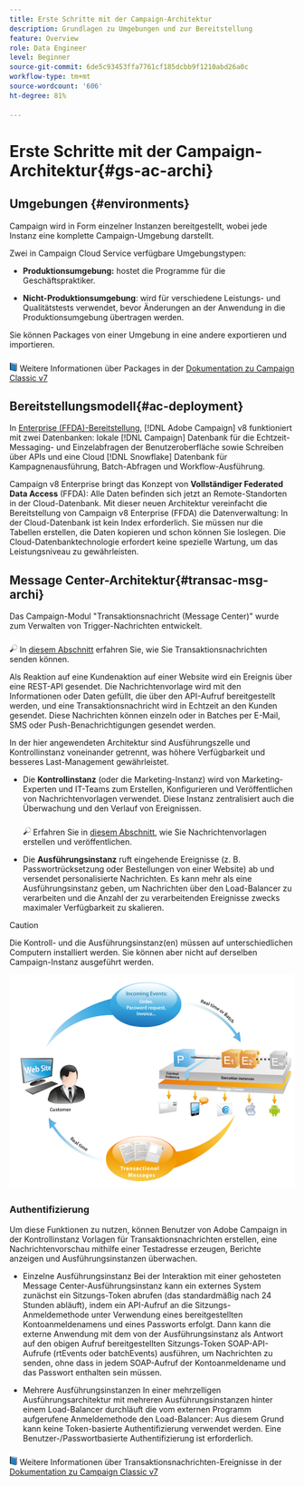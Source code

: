 ```yaml
---
title: Erste Schritte mit der Campaign-Architektur
description: Grundlagen zu Umgebungen und zur Bereitstellung
feature: Overview
role: Data Engineer
level: Beginner
source-git-commit: 6de5c93453ffa7761cf185dcbb9f1210abd26a0c
workflow-type: tm+mt
source-wordcount: '606'
ht-degree: 81%

---
```


# Erste Schritte mit der Campaign-Architektur{#gs-ac-archi}

## Umgebungen {#environments}

Campaign wird in Form einzelner Instanzen bereitgestellt, wobei jede Instanz eine komplette Campaign-Umgebung darstellt.

Zwei in Campaign Cloud Service verfügbare Umgebungstypen:

* **Produktionsumgebung:** hostet die Programme für die Geschäftspraktiker.

* **Nicht-Produktionsumgebung**: wird für verschiedene Leistungs- und Qualitätstests verwendet, bevor Änderungen an der Anwendung in die Produktionsumgebung übertragen werden.

Sie können Packages von einer Umgebung in eine andere exportieren und importieren.

![](../assets/do-not-localize/book.png) Weitere Informationen über Packages in der [Dokumentation zu Campaign Classic v7](https://experienceleague.adobe.com/docs/campaign-classic/using/getting-started/administration-basics/working-with-data-packages.html?lang=de)

## Bereitstellungsmodell{#ac-deployment}

In [Enterprise (FFDA)-Bereitstellung](enterprise-deployment.md), [!DNL Adobe Campaign] v8 funktioniert mit zwei Datenbanken: lokale [!DNL Campaign] Datenbank für die Echtzeit-Messaging- und Einzelabfragen der Benutzeroberfläche sowie Schreiben über APIs und eine Cloud [!DNL Snowflake] Datenbank für Kampagnenausführung, Batch-Abfragen und Workflow-Ausführung.

Campaign v8 Enterprise bringt das Konzept von **Vollständiger Federated Data Access** (FFDA): Alle Daten befinden sich jetzt an Remote-Standorten in der Cloud-Datenbank. Mit dieser neuen Architektur vereinfacht die Bereitstellung von Campaign v8 Enterprise (FFDA) die Datenverwaltung: In der Cloud-Datenbank ist kein Index erforderlich. Sie müssen nur die Tabellen erstellen, die Daten kopieren und schon können Sie loslegen. Die Cloud-Datenbanktechnologie erfordert keine spezielle Wartung, um das Leistungsniveau zu gewährleisten.



<!--Two deployment models are available:

* **Campaign FDA [!DNL Snowflake] deployment**

In its [[!DNL Snowflake] FDA deployment](fda-deployment.md), [!DNL Adobe Campaign] v8 is connected to [!DNL Snowflake] to access data through Federated Data Access capability: you can access and process external data and information stored in your [!DNL Snowflake] database without changing the structure of Adobe Campaign data. PostgreSQL is the primary database, and Snowflake is the secondary database. You can extend your data model and store your data on Snowflake. Subsequently, you can run ETL, segmentation and reports on a large data set with outstanding performances.

* **Campaign Enterprise (FFDA) deployment**

-->

## Message Center-Architektur{#transac-msg-archi}

Das Campaign-Modul &quot;Transaktionsnachricht (Message Center)&quot; wurde zum Verwalten von Trigger-Nachrichten entwickelt.

![](../assets/do-not-localize/glass.png) In [diesem Abschnitt](../send/transactional.md) erfahren Sie, wie Sie Transaktionsnachrichten senden können.

Als Reaktion auf eine Kundenaktion auf einer Website wird ein Ereignis über eine REST-API gesendet. Die Nachrichtenvorlage wird mit den Informationen oder Daten gefüllt, die über den API-Aufruf bereitgestellt werden, und eine Transaktionsnachricht wird in Echtzeit an den Kunden gesendet. Diese Nachrichten können einzeln oder in Batches per E-Mail, SMS oder Push-Benachrichtigungen gesendet werden.

In der hier angewendeten Architektur sind Ausführungszelle und Kontrollinstanz voneinander getrennt, was höhere Verfügbarkeit und besseres Last-Management gewährleistet.

* Die **Kontrollinstanz** (oder die Marketing-Instanz) wird von Marketing-Experten und IT-Teams zum Erstellen, Konfigurieren und Veröffentlichen von Nachrichtenvorlagen verwendet. Diese Instanz zentralisiert auch die Überwachung und den Verlauf von Ereignissen.

   ![](../assets/do-not-localize/glass.png) Erfahren Sie in [diesem Abschnitt](../send/transactional.md), wie Sie Nachrichtenvorlagen erstellen und veröffentlichen.

* Die **Ausführungsinstanz** ruft eingehende Ereignisse (z. B. Passwortrücksetzung oder Bestellungen von einer Website) ab und versendet personalisierte Nachrichten. Es kann mehr als eine Ausführungsinstanz geben, um Nachrichten über den Load-Balancer zu verarbeiten und die Anzahl der zu verarbeitenden Ereignisse zwecks maximaler Verfügbarkeit zu skalieren.

>[!CAUTION]
>
>Die Kontroll- und die Ausführungsinstanz(en) müssen auf unterschiedlichen Computern installiert werden. Sie können aber nicht auf derselben Campaign-Instanz ausgeführt werden.

![](assets/messagecenter_diagram.png)

### Authentifizierung

Um diese Funktionen zu nutzen, können Benutzer von Adobe Campaign in der Kontrollinstanz Vorlagen für Transaktionsnachrichten erstellen, eine Nachrichtenvorschau mithilfe einer Testadresse erzeugen, Berichte anzeigen und Ausführungsinstanzen überwachen.

* Einzelne Ausführungsinstanz
Bei der Interaktion mit einer gehosteten Message Center-Ausführungsinstanz kann ein externes System zunächst ein Sitzungs-Token abrufen (das standardmäßig nach 24 Stunden abläuft), indem ein API-Aufruf an die Sitzungs-Anmeldemethode unter Verwendung eines bereitgestellten Kontoanmeldenamens und eines Passworts erfolgt.
Dann kann die externe Anwendung mit dem von der Ausführungsinstanz als Antwort auf den obigen Aufruf bereitgestellten Sitzungs-Token SOAP-API-Aufrufe (rtEvents oder batchEvents) ausführen, um Nachrichten zu senden, ohne dass in jedem SOAP-Aufruf der Kontoanmeldename und das Passwort enthalten sein müssen.

* Mehrere Ausführungsinstanzen
In einer mehrzelligen Ausführungsarchitektur mit mehreren Ausführungsinstanzen hinter einem Load-Balancer durchläuft die vom externen Programm aufgerufene Anmeldemethode den Load-Balancer: Aus diesem Grund kann keine Token-basierte Authentifizierung verwendet werden. Eine Benutzer-/Passwortbasierte Authentifizierung ist erforderlich.

![](../assets/do-not-localize/book.png) Weitere Informationen über Transaktionsnachrichten-Ereignisse in der [Dokumentation zu Campaign Classic v7](https://experienceleague.adobe.com/docs/campaign-classic/using/transactional-messaging/processing/event-description.html?lang=de#about-transactional-messaging-datamodel)